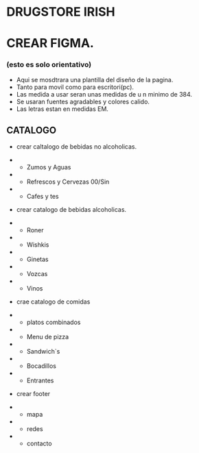 # DRUGSTORE IRISH

# CREAR FIGMA. 
###  (esto es solo orientativo)
- Aqui se mosdtrara una plantilla del diseño de la pagina.
- Tanto para movil como para escritori(pc).
- Las medida a usar seran unas medidas de u n minimo de 384.
- Se usaran fuentes agradables y colores calido.
- Las letras estan en medidas EM.
## CATALOGO
- crear caltalogo de bebidas no alcoholicas.
+ + Zumos y Aguas
+ + Refrescos y Cervezas 00/Sin
+ + Cafes y tes
- crear catalogo de bebidas alcoholicas.
+ + Roner
+ + Wishkis
+ + Ginetas
+ + Vozcas
+ + Vinos
-  crae catalogo de comidas
+ + platos combinados
+ + Menu de pizza
+ + Sandwich`s
+ + Bocadillos
+ + Entrantes
- crear footer
+ + mapa
+ + redes
+ + contacto


